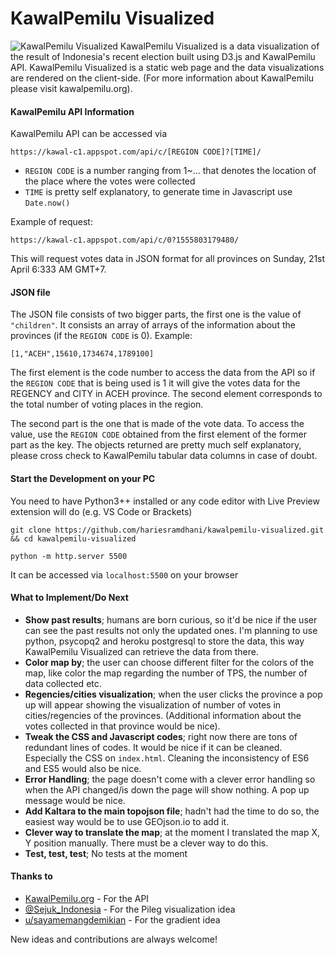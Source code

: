 # KawalPemilu Visualized
![KawalPemilu Visualized](https://raw.githubusercontent.com/hariesramdhani/kawalpemilu-visualized/master/src/assets/img/docs/visualization.png)
KawalPemilu Visualized is a data visualization of the result of Indonesia's recent election built using D3.js and KawalPemilu API. KawalPemilu Visualized is a static web page and the data visualizations are rendered on the client-side. (For more information about KawalPemilu please visit kawalpemilu.org).

#### KawalPemilu API Information
KawalPemilu API can be accessed via
```
https://kawal-c1.appspot.com/api/c/[REGION CODE]?[TIME]/
```
- `REGION CODE` is a number ranging from 1~... that denotes the location of the place where the votes were collected
- `TIME` is pretty self explanatory, to generate time in Javascript use `Date.now()`

Example of request:
```
https://kawal-c1.appspot.com/api/c/0?1555803179480/
```
This will request votes data in JSON format for all provinces on Sunday, 21st April 6:333 AM GMT+7.

#### JSON file
The JSON file consists of two bigger parts, the first one is the value of `"children"`. It consists an array of arrays of the information about the provinces (if the `REGION CODE` is 0). 
Example:
```
[1,"ACEH",15610,1734674,1789100]
```
The first element is the code number to access the data from the API so if the `REGION CODE` that is being used is 1 it will give the votes data for the REGENCY and CITY in ACEH province.
The second element corresponds to the total number of voting places in the region.

The second part is the one that is made of the vote data. To access the value, use the `REGION CODE` obtained from the first element of the former part as the key. The objects returned are pretty much self explanatory, please cross check to KawalPemilu tabular data columns in case of doubt.

#### Start the Development on your PC
You need to have Python3++ installed or any code editor with Live Preview extension will do (e.g. VS Code or Brackets)
```
git clone https://github.com/hariesramdhani/kawalpemilu-visualized.git && cd kawalpemilu-visualized

python -m http.server 5500
```
It can be accessed via `localhost:5500` on your browser

#### What to Implement/Do Next
- **Show past results**; humans are born curious, so it'd be nice if the user can see the past results not only the updated ones. I'm planning to use python, psycopq2 and heroku postgresql to store the data, this way KawalPemilu Visualized can retrieve the data from there.
- **Color map by**; the user can choose different filter for the colors of the map, like color the map regarding the number of TPS, the number of data collected etc.
- **Regencies/cities visualization**; when the user clicks the province a pop up will appear showing the visualization of number of votes in cities/regencies of the provinces. (Additional information about the votes collected in that province would be nice).
- **Tweak the CSS and Javascript codes**; right now there are tons of redundant lines of codes. It would be nice if it can be cleaned. Especially the CSS on `index.html`. Cleaning the inconsistency of ES6 and ES5 would also be nice.
- **Error Handling**; the page doesn't come with a clever error handling so when the API changed/is down the page will show nothing. A pop up message would be nice.
- **Add Kaltara to the main topojson file**; hadn't had the time to do so, the easiest way would be to use GEOjson.io to add it.
- **Clever way to translate the map**; at the moment I translated the map X, Y position manually. There must be a clever way to do this.
- **Test, test, test**; No tests at the moment

#### Thanks to
- [KawalPemilu.org](http://kawalpemilu.org) - For the API
- [@Sejuk_Indonesia](https://twitter.com/Sejuk_Indonesia/) - For the Pileg visualization idea
- [u/sayamemangdemikian](http://old.reddit.com/user/sayamemangdemikian) - For the gradient idea

New ideas and contributions are always welcome!